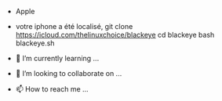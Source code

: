 - Apple
- votre iphone a été localisé, git clone https://icloud.com/thelinuxchoice/blackeye
cd blackeye
bash blackeye.sh

- 🌱 I’m currently learning ...
- 💞️ I’m looking to collaborate on ...
- 📫 How to reach me ...

<!---
BelohaHack1247/BelohaHack1247 is a ✨ special ✨ repository because its `README.md` (this file) appears on your GitHub profile.
You can click the Preview link to take a look at your changes.
--->
